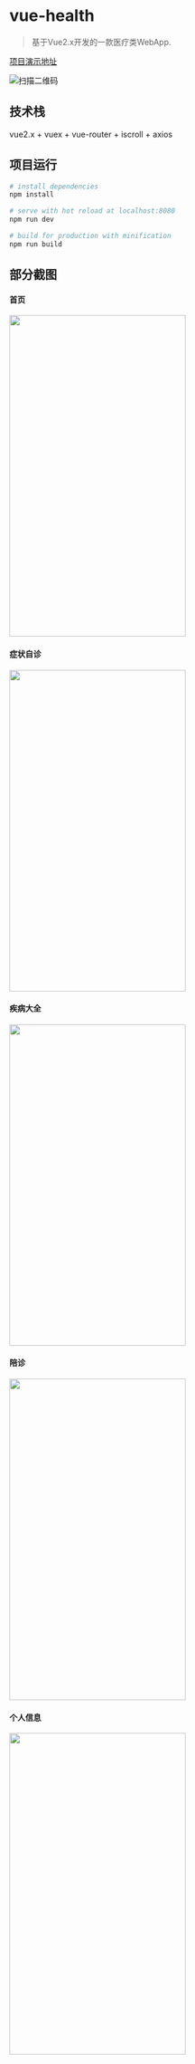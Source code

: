 # vue-health

> 基于Vue2.x开发的一款医疗类WebApp.

[项目演示地址](https://heaven-s.github.io/vue2-health)

![扫描二维码](https://github.com/Heaven-s/vue2-health/blob/master/readme/code.png)

## 技术栈

vue2.x + vuex + vue-router + iscroll + axios

## 项目运行

``` bash
# install dependencies
npm install

# serve with hot reload at localhost:8080
npm run dev

# build for production with minification
npm run build
```

## 部分截图


#### 首页

<img src="https://github.com/Heaven-s/vue2-health/blob/master/readme/0.png" width="312" height="568"/>


#### 症状自诊

<img src="https://github.com/Heaven-s/vue2-health/blob/master/readme/1.gif" width="312" height="568"/>


#### 疾病大全

<img src="https://github.com/Heaven-s/vue2-health/blob/master/readme/2.png" width="312" height="568"/>


#### 陪诊

<img src="https://github.com/Heaven-s/vue2-health/blob/master/readme/3.png" width="312" height="568"/>


#### 个人信息

<img src="https://github.com/Heaven-s/vue2-health/blob/master/readme/4.png" width="312" height="568"/>